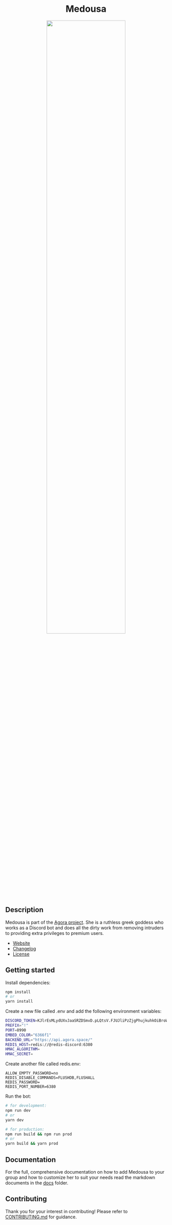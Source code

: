 <h1 align="center">Medousa</h1>

<p align="center">
	<img src="docs/img/medousa.png" width="70%" />
</p>

## Description

Medousa is part of the [Agora project](https://github.com/AgoraSpaceDAO). She
is a ruthless greek goddess who works as a Discord bot and does all the dirty
work from removing intruders to providing extra privileges to premium users.

- [Website](https://agora.space)
- [Changelog](./CHANGELOG.md)
- [License](./LICENSE)

## Getting started

Install dependencies:

```bash
npm install
# or
yarn install
```

Create a new file called .env and add the following environment variables:

```bash
DISCORD_TOKEN=KJlrEsMLydUXvJaaSRZDSmvD.pLQtsV.FJUJliPzZjgPhujkuhkOiBroWBk
PREFIX="!"
PORT=8990
EMBED_COLOR="6366f1"
BACKEND_URL="https://api.agora.space/"
REDIS_HOST=redis://@redis-discord:6380
HMAC_ALGORITHM=
HMAC_SECRET=
```

Create another file called redis.env:

```
ALLOW_EMPTY_PASSWORD=no
REDIS_DISABLE_COMMANDS=FLUSHDB,FLUSHALL
REDIS_PASSWORD=
REDIS_PORT_NUMBER=6380
```

Run the bot:

```bash
# for development:
npm run dev
# or
yarn dev

# for production:
npm run build && npm run prod
# or
yarn build && yarn prod
```

## Documentation

For the full, comprehensive documentation on how to add Medousa to your group
and how to customize her to suit your needs read the markdown documents in the
[docs](./docs) folder.

## Contributing

Thank you for your interest in contributing! Please refer to
[CONTRIBUTING.md](./docs/CONTRIBUTING.md) for guidance.
